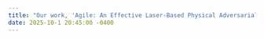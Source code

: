 ```yaml
---
title: "Our work, 'Agile: An Effective Laser-Based Physical Adversarial Attack against Face Recognition' has been demonstrated in the AI summit *Falling into AI* with Google!"
date: 2025-10-1 20:45:00 -0400
---
```


